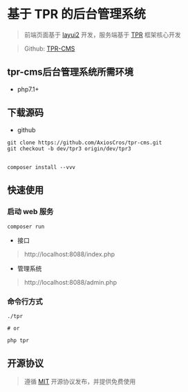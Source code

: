 基于 TPR 的后台管理系统
===============

> 前端页面基于 [layui2](https://www.layui.com/) 开发，服务端基于 [TPR](https://github.com/AxiosCros/tpr) 框架核心开发

> Github: [TPR-CMS](https://github.com/AxiosCros/tpr-cms)

## tpr-cms后台管理系统所需环境
* php7.1+

## 下载源码
* github

```shell
git clone https://github.com/AxiosCros/tpr-cms.git
git checkout -b dev/tpr3 origin/dev/tpr3
```

##
``` shell
composer install --vvv
```

## 快速使用

### 启动 web 服务
```shell
composer run
```

* 接口
 > http://localhost:8088/index.php
 
* 管理系统
 > http://localhost:8088/admin.php

### 命令行方式

```shell
./tpr

# or

php tpr
```

## 开源协议
> 遵循 [MIT](./LICENSE) 开源协议发布，并提供免费使用